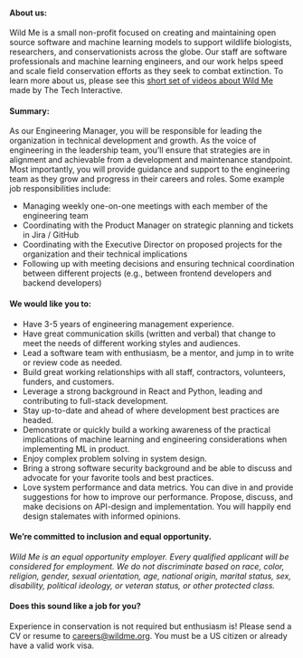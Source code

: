 
#### About us:

Wild Me is a small non-profit focused on creating and maintaining open source software and machine learning models to support wildlife biologists, researchers, and conservationists across the globe. Our staff are software professionals and machine learning engineers, and our work helps speed and scale field conservation efforts as they seek to combat extinction. To learn more about us, please see this [short set of videos about Wild Me](https://www.youtube.com/watch?v=Z1ex2jeNyTA&list=PLy9Z_P3t7XMAqVzS9w0aEAM-2KHFXGf3c&index=13) made by The Tech Interactive.

#### Summary:
As our Engineering Manager, you will be responsible for leading the organization in technical development and growth. As the voice of engineering in the leadership team, you’ll ensure that strategies are in alignment and achievable from a development and maintenance standpoint.
Most importantly, you will provide guidance and support to the engineering team as they grow and progress in their careers and roles. Some example job responsibilities include:

 - Managing weekly one-on-one meetings with each member of the engineering team
 - Coordinating with the Product Manager on strategic planning and tickets in Jira / GitHub
 - Coordinating with the Executive Director on proposed projects for the organization and their technical implications
 - Following up with meeting decisions and ensuring technical coordination between different projects (e.g., between frontend developers and backend developers)

#### We would like you to:

 - Have 3-5 years of engineering management experience.
 - Have great communication skills (written and verbal) that change to meet the needs of different working styles and audiences.
 - Lead a software team with enthusiasm, be a mentor, and jump in to write or review code as needed.
 - Build great working relationships with all staff, contractors, volunteers, funders, and customers.
 - Leverage a strong background in React and Python, leading and contributing to full-stack development.
 - Stay up-to-date and ahead of where development best practices are headed. 
 - Demonstrate or quickly build a working awareness of the practical implications of machine learning and engineering considerations when implementing ML in product.
 - Enjoy complex problem solving in system design.
 - Bring a strong software security background and be able to discuss and advocate for your favorite tools and best practices.
 - Love system performance and data metrics. You can dive in and provide suggestions for how to improve our performance.
Propose, discuss, and make decisions on API-design and implementation. You will happily end design stalemates with informed opinions.

#### We’re committed to inclusion and equal opportunity.

*Wild Me is an equal opportunity employer. Every qualified applicant will be considered for employment. We do not discriminate based on race, color, religion, gender, sexual orientation, age, national origin, marital status, sex, disability, political ideology, or veteran status, or other protected class.*

#### Does this sound like a job for you?

Experience in conservation is not required but enthusiasm is!
Please send a CV or resume to careers@wildme.org. You must be a US citizen or already have a valid work visa.

